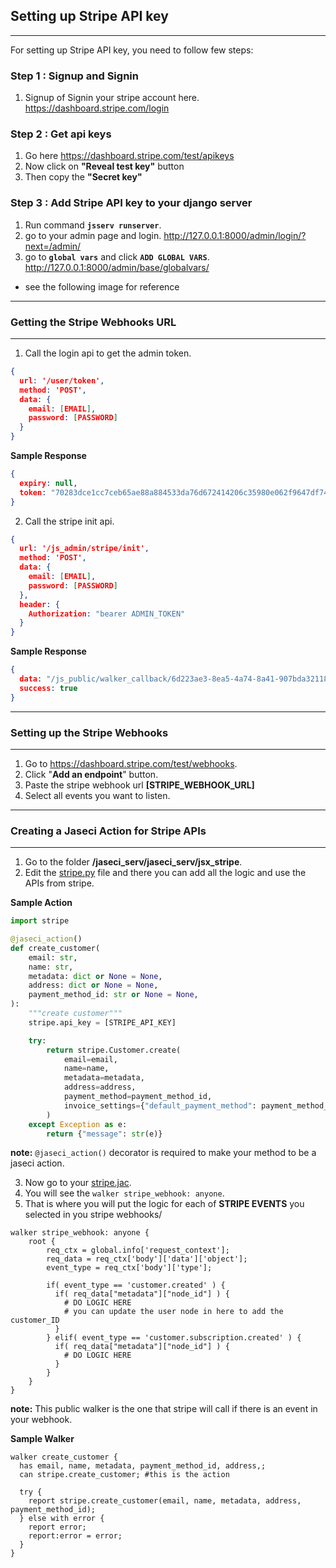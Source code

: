## Setting up Stripe API key
---
For setting up Stripe API key, you need to follow few steps:

### Step 1 : Signup and Signin
1. Signup of Signin your stripe account here.  https://dashboard.stripe.com/login


### Step 2 : Get api keys
1. Go here https://dashboard.stripe.com/test/apikeys
2. Now click on **"Reveal test key"** button
3. Then copy the **"Secret key"**


### Step 3 : Add Stripe API key to your django server
1. Run command **`jsserv runserver`**.
2. go to your admin page and login. http://127.0.0.1:8000/admin/login/?next=/admin/
3. go to **`global vars`** and click **`ADD GLOBAL VARS`**. http://127.0.0.1:8000/admin/base/globalvars/

- see the following image for reference




---
### Getting the Stripe Webhooks URL
---

1. Call the login api to get the admin token.
```JSON
{
  url: '/user/token',
  method: 'POST',
  data: {
    email: [EMAIL],
    password: [PASSWORD]
  }
}
```
**Sample Response**
```JSON
{
  expiry: null,
  token: "70283dce1cc7ceb65ae88a884533da76d672414206c35980e062f9647df743a9"
}
```
2. Call the stripe init api.
```JSON
{
  url: '/js_admin/stripe/init',
  method: 'POST',
  data: {
    email: [EMAIL],
    password: [PASSWORD]
  },
  header: {
    Authorization: "bearer ADMIN_TOKEN"
  }
}
```
**Sample Response**
```JSON
{
  data: "/js_public/walker_callback/6d223ae3-8ea5-4a74-8a41-907bda321189/a150ed0a-a256-4b72-83cc-e4d85a6acd42?key=b3c421ff52874461eedc1e73645e8e29",
  success: true
}
```

---
### Setting up the Stripe Webhooks
---
1. Go to https://dashboard.stripe.com/test/webhooks.
2. Click "**Add an endpoint**" button.
3. Paste the stripe webhook url **[STRIPE_WEBHOOK_URL]**
4. Select all events you want to listen.


---
### Creating a Jaseci Action for Stripe APIs
---
1. Go to the folder **/jaseci_serv/jaseci_serv/jsx_stripe**.
2. Edit the [stripe.py](./actions/stripe.py) file and there you can add all the logic and use the APIs from stripe.

**Sample Action**
```python
import stripe

@jaseci_action()
def create_customer(
    email: str,
    name: str,
    metadata: dict or None = None,
    address: dict or None = None,
    payment_method_id: str or None = None,
):
    """create customer"""
    stripe.api_key = [STRIPE_API_KEY]

    try:
        return stripe.Customer.create(
            email=email,
            name=name,
            metadata=metadata,
            address=address,
            payment_method=payment_method_id,
            invoice_settings={"default_payment_method": payment_method_id},
        )
    except Exception as e:
        return {"message": str(e)}
```
**note:** `@jaseci_action()` decorator is required to make your method to be a jaseci action.

3. Now go to your [stripe.jac](stripe.jac).
4. You will see the `walker stripe_webhook: anyone`.
5. That is where you will put the logic for each of **STRIPE EVENTS** you selected in you stripe webhooks/

```jac
walker stripe_webhook: anyone {
    root {
        req_ctx = global.info['request_context'];
        req_data = req_ctx['body']['data']['object'];
        event_type = req_ctx['body']['type'];

        if( event_type == 'customer.created' ) {
          if( req_data["metadata"]["node_id"] ) {
            # DO LOGIC HERE
            # you can update the user node in here to add the customer_ID
          }
        } elif( event_type == 'customer.subscription.created' ) {
          if( req_data["metadata"]["node_id"] ) {
            # DO LOGIC HERE
          }
        }
    }
}
```
**note:** This public walker is the one that stripe will call if there is an event in your webhook.

**Sample Walker**
```jac
walker create_customer {
  has email, name, metadata, payment_method_id, address,;
  can stripe.create_customer; #this is the action

  try {
    report stripe.create_customer(email, name, metadata, address, payment_method_id);
  } else with error {
    report error;
    report:error = error;
  }
}
````